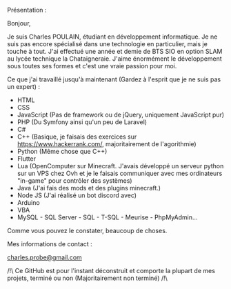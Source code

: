 Présentation :

Bonjour,

Je suis Charles POULAIN, étudiant en développement informatique. Je ne suis pas encore spécialisé dans une technologie en particulier, mais je touche à tout.
J'ai effectué une année et demie de BTS SIO en option SLAM au lycée technique la Chataigneraie. J'aime énormément le développement sous toutes ses formes et
c'est une vraie passion pour moi.

Ce que j'ai travaillé jusqu'à maintenant (Gardez à l'esprit que je ne suis pas un expert) :

- HTML
- CSS
- JavaScript (Pas de framework ou de jQuery, uniquement JavaScript pur)
- PHP (Du Symfony ainsi qu'un peu de Laravel)
- C#
- C++ (Basique, je faisais des exercices sur https://www.hackerrank.com/, majoritairement de l'agorithmie)
- Python (Même chose que C++)
- Flutter
- Lua (OpenComputer sur Minecraft. J'avais développé un serveur python sur un VPS chez Ovh et je le faisais communiquer avec mes ordinateurs "in-game" pour contrôler des systèmes)
- Java (J'ai fais des mods et des plugins minecraft.)
- Node JS (J'ai réalisé un bot discord avec)
- Arduino
- VBA
- MySQL - SQL Server - SQL - T-SQL - Meurise - PhpMyAdmin...

Comme vous pouvez le constater, beaucoup de choses.

Mes informations de contact :

charles.probe@gmail.com

/!\ Ce GitHub est pour l'instant déconstruit et comporte la plupart de mes projets, terminé ou non (Majoritairement non terminé) /!\
